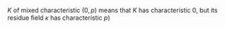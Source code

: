 












$K$ of mixed characteristic $(0,p)$ means that $K$ has characteristic 0, but its residue field $\kappa$ has characteristic $p$)
